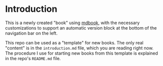 # Introduction

This is a newly created "book" using [mdbook](https://rust-lang.github.io/mdBook/), with the necessary customizations to support an automatic version block at the bottom of the navigation bar on the left.

This repo can be used as a "template" for new books. The only real "content" is in the `introduction.md` file, which you are reading right now. The procedure I use for starting new books from this template is explained in the repo's `README.md` file.
